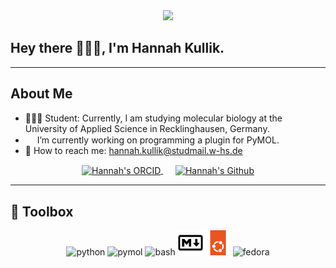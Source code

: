 

<div id='header' align='center'>
  <img src='https://media.giphy.com/media/3o7TKLC8zBUd7eEteE/giphy.gif' width='300'/>
</div>

<h2>Hey there 🙋🏻‍♀️, I'm Hannah Kullik.</h2>

---
## About Me
- 👩🏻‍💻 Student: Currently, I am studying molecular biology at the University of Applied Science in Recklinghausen, Germany.
- <img src='https://avatars.githubusercontent.com/u/81388165?v=4' width='15' height='15'/> I’m currently working on programming a plugin for PyMOL.
- 📨 How to reach me: hannah.kullik@studmail.w-hs.de

<p align="middle">
  <a href="http://orcid.org/0009-0004-5129-1298">
    <img align="center" alt="Hannah's ORCID" width="22px" src="https://cdn.jsdelivr.net/npm/simple-icons@v3/icons/orcid.svg" />
  </a>&nbsp;&nbsp;&nbsp;&nbsp;

  <a href="https://github.com/kullik01">
    <img align="center" alt="Hannah's Github" width="22px" src="https://cdn.jsdelivr.net/npm/simple-icons@v3/icons/github.svg" />
  </a>
</p>

---
## 🧰 Toolbox
<p align="center">
  <img src="https://www.vectorlogo.zone/logos/python/python-icon.svg" alt="python" width="40" height="40"/>
  <img src="https://github.com/schrodinger/pymol-open-source/blob/master/data/pymol/icons/icon2.svg" alt="pymol" width="40" height="40"/>
  <img src="https://www.vectorlogo.zone/logos/gnu_bash/gnu_bash-icon.svg" alt="bash" width="40" height="40"/>
  <img src="https://github.com/devicons/devicon/blob/master/icons/markdown/markdown-original.svg" alt="markdown" width="40" height="40"/>
  <img src="https://github.com/devicons/devicon/blob/master/icons/ubuntu/ubuntu-plain.svg" alt="ubuntu" width="40" height="40"/>
  <img src="https://upload.wikimedia.org/wikipedia/commons/3/3f/Fedora_logo.svg" alt="fedora" width="40" height="40"/>
</p>
<br/>


